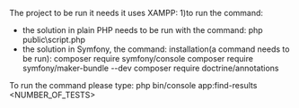 The project to be run it needs it uses XAMPP:
1)to run the command:
  - the solution in plain PHP needs to be run with the command: php public\script.php 
  - the solution in Symfony, the command:
  installation(a command needs to be run): composer require symfony/console
  composer require symfony/maker-bundle --dev
  composer require doctrine/annotations

  To run the command please type: php bin/console app:find-results <NUMBER_OF_TESTS>